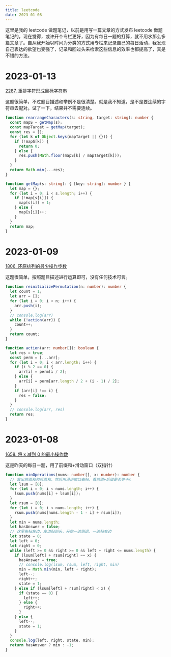 ```yaml
---
title: leetcode
date: 2023-01-08
---
```


这里是我的 leetcode 做题笔记，以前是用写一篇文章的方式发布 leetcode 做题笔记的，现在觉得，或许开个专栏更好，因为有每日一题的打算，就不用水那么多篇文章了。自从我开始以时间为分类的方式用专栏来记录自己的每日活动，我发现自己表达的欲望也变强了，记录和回过头来检索这些信息的效率也都提高了，真是不错的方法。

# 2023-01-13

[2287. 重排字符形成目标字符串](https://leetcode.cn/problems/rearrange-characters-to-make-target-string/description/)

这题很简单，不过题目描述和举例不是很清楚。就是我不知道，是不是要连续的字符串去配对。试了一下，结果并不需要连续。

```typescript
function rearrangeCharacters(s: string, target: string): number {
  const mapS = getMap(s);
  const mapTarget = getMap(target);
  const res = [];
  for (let k of Object.keys(mapTarget || {})) {
    if (!mapS[k]) {
      return 0;
    } else {
      res.push(Math.floor(mapS[k] / mapTarget[k]));
    }
  }
  return Math.min(...res);
}

function getMap(s: string): { [key: string]: number } {
  let map = {};
  for (let i = 0; i < s.length; i++) {
    if (!map[s[i]]) {
      map[s[i]] = 1;
    } else {
      map[s[i]]++;
    }
  }
  return map;
}
```

# 2023-01-09

[1806. 还原排列的最少操作步数](https://leetcode.cn/problems/minimum-number-of-operations-to-reinitialize-a-permutation/description/)

这题很简单，按照题目描述进行运算即可，没有任何技术可言。

```typescript
function reinitializePermutation(n: number): number {
  let count = 1;
  let arr = [];
  for (let i = 0; i < n; i++) {
    arr.push(i);
  }
  // console.log(arr)
  while (!action(arr)) {
    count++;
  }
  return count;
}

function action(arr: number[]): boolean {
  let res = true;
  const perm = [...arr];
  for (let i = 0; i < arr.length; i++) {
    if (i % 2 == 0) {
      arr[i] = perm[i / 2];
    } else {
      arr[i] = perm[arr.length / 2 + (i - 1) / 2];
    }
    if (arr[i] !== i) {
      res = false;
    }
  }
  // console.log(arr, res)
  return res;
}
```

# 2023-01-08

[1658. 将 x 减到 0 的最小操作数](https://leetcode.cn/problems/minimum-operations-to-reduce-x-to-zero/description/)

这是昨天的每日一题，用了前缀和+滑动窗口（双指针）

```typescript
function minOperations(nums: number[], x: number): number {
  // 算出前缀和和后缀和，然后用滑动窗口去扫，看前缀+后缀是否等于x
  let lsum = [0];
  for (let i = 0; i < nums.length; i++) {
    lsum.push(nums[i] + lsum[i]);
  }
  let rsum = [0];
  for (let i = 0; i < nums.length; i++) {
    rsum.push(nums[nums.length - 1 - i] + rsum[i]);
  }
  let min = nums.length;
  let hasAnswer = false;
  // 这里先扫左边，左边扫到头，开始一边倒退，一边扫右边
  let state = 0;
  let left = 0;
  let right = 0;
  while (left >= 0 && right >= 0 && left + right <= nums.length) {
    if (lsum[left] + rsum[right] == x) {
      hasAnswer = true;
      // console.log(lsum, rsum, left, right, min)
      min = Math.min(min, left + right);
      left--;
      right++;
      state = 1;
    } else if (lsum[left] + rsum[right] < x) {
      if (state == 0) {
        left++;
      } else {
        right++;
      }
    } else {
      left--;
      state = 1;
    }
  }
  console.log(left, right, state, min);
  return hasAnswer ? min : -1;
}
```

